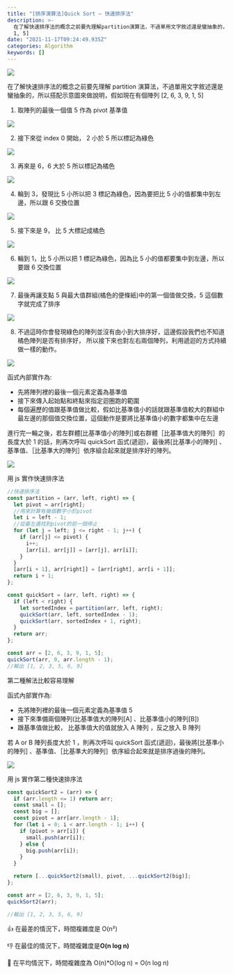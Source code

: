 ```yaml
---
title: "[排序演算法]Quick Sort — 快速排序法"
description: >-
  在了解快速排序法的概念之前要先理解partition演算法，不過單用文字敘述還是蠻抽象的，所以搭配示意圖來做說明，假如現在有個陣列[2, 6, 3, 9,
  1, 5]
date: "2021-11-17T09:24:49.935Z"
categories: Algorithm
keywords: []
---
```


![](/img/1__NtPpL2tOkxZrMgr753b0FQ.jpeg)

在了解快速排序法的概念之前要先理解 partition 演算法，不過單用文字敘述還是蠻抽象的，所以搭配示意圖來做說明，假如現在有個陣列 [2, 6, 3, 9, 1, 5]

1. 取陣列的最後一個值 5 作為 pivot 基準值

![](/img/1__22nlMmq9L28GbHpyNDGV3g.png)

2. 接下來從 index 0 開始， 2 小於 5 所以標記為綠色

![](/img/1__oZA15PuDgHrHqerqKAG2GA.png)

3. 再來是 6，6 大於 5 所以標記為橘色

![](/img/1__xCXOR__LqThX2Aa__6uBc63Q.png)

4. 輪到 3，發現比 5 小所以把 3 標記為綠色，因為要把比 5 小的值都集中到左邊，所以跟 6 交換位置

![](/img/1__khmDqk3tN__UPn8u__4TDksQ.png)

5. 接下來是 9， 比 5 大標記成橘色

![](/img/1__lJILZJyxBvHRG4XYgrOO8Q.png)

6. 輪到 1，比 5 小所以把 1 標記為綠色，因為比 5 小的值都要集中到左邊，所以要跟 6 交換位置

![](/img/1__JOPMZMKBY42rQHPm2v3fsw.png)

7. 最後再讓支點 5 與最大值群組(橘色的便條紙)中的第一個值做交換，5 這個數字就完成了排序

![](/img/1__cIV2bEP__COrABnA3fe0NPg.png)

8. 不過這時你會發現綠色的陣列並沒有由小到大排序好，這邊假設我們也不知道橘色陣列是否有排序好， 所以接下來也對左右兩個陣列，利用遞迴的方式持續做一樣的動作。

![](/img/1__T8rEDRvLLSdk6VZBWPDDDA.png)

函式內部實作為:

- 先將陣列裡的最後一個元素定義為基準值
- 接下來傳入起始點和終點來指定迴圈跑的範圍
- 每個遍歷的值跟基準值做比較，假如比基準值小的話就跟基準值較大的群組中最左邊的那個值交換位置，這個動作是要將比基準值小的數字都集中在左邊

進行完一輪之後，若左群體\[比基準值小的陣列\]或右群體［比基準值大的陣列］的長度大於 1 的話，則再次呼叫 quickSort 函式(遞迴)，最後將\[比基準小的陣列\] 、基準值、［比基準大的陣列］依序組合起來就是排序好的陣列。

![](/img/1__vOIXAQAk5pDLDqz7__47zvQ.png)

用 js 實作快速排序法

```javascript
//快速排序法
const partition = (arr, left, right) => {
  let pivot = arr[right];
  //用來計算有幾個數字小於pivot
  let i = left - 1;
  //從最左邊找到pivot的前一個停止
  for (let j = left; j <= right - 1; j++) {
    if (arr[j] <= pivot) {
      i++;
      [arr[i], arr[j]] = [arr[j], arr[i]];
    }
  }
  [arr[i + 1], arr[right]] = [arr[right], arr[i + 1]];
  return i + 1;
};

const quickSort = (arr, left, right) => {
  if (left < right) {
    let sortedIndex = partition(arr, left, right);
    quickSort(arr, left, sortedIndex - 1);
    quickSort(arr, sortedIndex + 1, right);
  }
  return arr;
};

const arr = [2, 6, 3, 9, 1, 5];
quickSort(arr, 0, arr.length - 1);
//輸出 [1, 2, 3, 5, 6, 9]
```

第二種解法比較容易理解

函式內部實作為:

- 先將陣列裡的最後一個元素定義為基準值 5
- 接下來準備兩個陣列(比基準值大的陣列\[A\] 、比基準值小的陣列\[B\])
- 跟基準值做比較， 比基準值大的值就放入 A 陣列 ，反之放入 B 陣列

若 A or B 陣列長度大於 1 ，則再次呼叫 quickSort 函式(遞迴)，最後將\[比基準小的陣列\] 、基準值、［比基準大的陣列］依序組合起來就是排序過後的陣列。

![](/img/1__pyTGPcNZC6sAEAiP__pxBPw.png)

用 js 實作第二種快速排序法

```javascript
const quickSort2 = (arr) => {
  if (arr.length <= 1) return arr;
  const small = [];
  const big = [];
  const pivot = arr[arr.length - 1];
  for (let i = 0; i < arr.length - 1; i++) {
    if (pivot > arr[i]) {
      small.push(arr[i]);
    } else {
      big.push(arr[i]);
    }
  }

  return [...quickSort2(small), pivot, ...quickSort2(big)];
};

const arr = [2, 6, 3, 9, 1, 5];
quickSort2(arr);

//輸出 [1, 2, 3, 5, 6, 9]
```

👍 在最差的情況下，時間複雜度是 O(n²)

👎 在最佳的情況下，時間複雜度是**O(n log n)**

🤚 在平均情況下，時間複雜度為 O(n)\*O(log n) = O(n log n)

